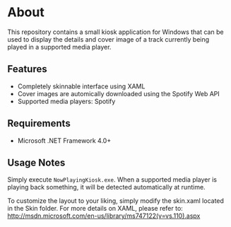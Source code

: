 About
=====

This repository contains a small kiosk application for Windows that can be used 
to display the details and cover image of a track currently being played 
in a supported media player.

Features
--------
- Completely skinnable interface using XAML
- Cover images are automically downloaded using the Spotify Web API
- Supported media players: Spotify

Requirements
------------
- Microsoft .NET Framework 4.0+

Usage Notes
-----------
Simply execute `NowPlayingKiosk.exe`. When a supported media player 
is playing back something, it will be detected automatically at runtime.

To customize the layout to your liking, simply modify the skin.xaml located 
in the Skin folder. For more details on XAML, please refer to: 
http://msdn.microsoft.com/en-us/library/ms747122(v=vs.110).aspx